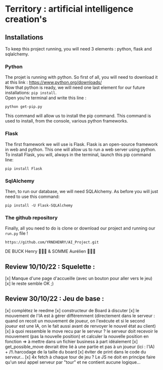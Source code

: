 # Territory : artificial intelligence creation's

## Installations
To keep this project running, you will need 3 elements : python, flask and sqlalchemy.

### Python
The projet is running with python. So first of all, you will need to download it at this link : https://www.python.org/downloads/
<br>Now that python is ready, we will need one last element for our future installations: `pip install`.
<br>Open you're terminal and write this line :

    python get-pip.py    
This command will allow us to install the pip command. This command is used to install, from the console, various python frameworks.

### Flask
The first framework we will use is Flask. Flask is an open-source framework in web and python. This one will allow us to run a web server using python.
<br>To install Flask, you will, always in the terminal, launch this pip command line:

    pip install Flask
### SqlAlchemy
Then, to run our database, we will need SQLAlchemy. As before you will just need to use this command:

    pip install -U Flask-SQLAlchemy
### The github repository
Finally, all you need to do is clone or download our project and running our `run.py` file !


    https://github.com/YRNEHENRY/AI_Project.git


DE BUCK Henry 👨🏼‍💻 & SOMME Aurélien 👨🏻‍💻

Review 10/10/22 : Squelette :
-----------------------------
[x] Manque d'une page d'accueille (avec un bouton pour aller vers le jeu)
[x] le reste semble OK ;)

Review 30/10/22 : Jeu de base :
----------------------------
[x] complétez le reedme
[x] constructeur de Board à discuter
[x] le mouvement de l'IA est à gérer différemment (directement dans le serveur : quand on recoit un mouvement de joueur, on l'exécute et si le second joueur est une IA, on le fait aussi avant de renvoyer le nouvel état au client)
[x] à quoi ressemble le move recu par le serveur ? le serveur doit recevoir le mouvement (pas la nouvelle position) et calculer la nouvelle position en fonction => à mettre dans un fichier business à part idéalement
[x] get_possible_move devrait être lié à une partie et pas à un joueur (ici : l'IA) + /!\ harcodage de la taille du board
[x] éviter de print dans le code du serveur... 
[x] 4x fetch à chaque tour de jeu ? Le JS ne doit en principe faire qu'un seul appel serveur par "tour" et ne contient aucune logique...
